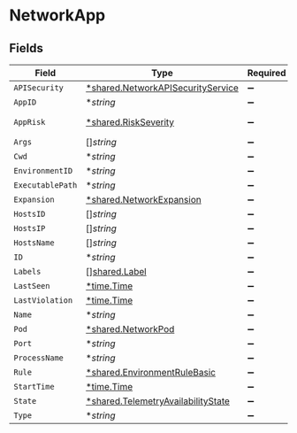 # NetworkApp


## Fields

| Field                                                                                          | Type                                                                                           | Required                                                                                       | Description                                                                                    |
| ---------------------------------------------------------------------------------------------- | ---------------------------------------------------------------------------------------------- | ---------------------------------------------------------------------------------------------- | ---------------------------------------------------------------------------------------------- |
| `APISecurity`                                                                                  | [*shared.NetworkAPISecurityService](../../../pkg/models/shared/networkapisecurityservice.md)   | :heavy_minus_sign:                                                                             | N/A                                                                                            |
| `AppID`                                                                                        | **string*                                                                                      | :heavy_minus_sign:                                                                             | N/A                                                                                            |
| `AppRisk`                                                                                      | [*shared.RiskSeverity](../../../pkg/models/shared/riskseverity.md)                             | :heavy_minus_sign:                                                                             | An enumeration.                                                                                |
| `Args`                                                                                         | []*string*                                                                                     | :heavy_minus_sign:                                                                             | N/A                                                                                            |
| `Cwd`                                                                                          | **string*                                                                                      | :heavy_minus_sign:                                                                             | N/A                                                                                            |
| `EnvironmentID`                                                                                | **string*                                                                                      | :heavy_minus_sign:                                                                             | N/A                                                                                            |
| `ExecutablePath`                                                                               | **string*                                                                                      | :heavy_minus_sign:                                                                             | N/A                                                                                            |
| `Expansion`                                                                                    | [*shared.NetworkExpansion](../../../pkg/models/shared/networkexpansion.md)                     | :heavy_minus_sign:                                                                             | N/A                                                                                            |
| `HostsID`                                                                                      | []*string*                                                                                     | :heavy_minus_sign:                                                                             | N/A                                                                                            |
| `HostsIP`                                                                                      | []*string*                                                                                     | :heavy_minus_sign:                                                                             | N/A                                                                                            |
| `HostsName`                                                                                    | []*string*                                                                                     | :heavy_minus_sign:                                                                             | N/A                                                                                            |
| `ID`                                                                                           | **string*                                                                                      | :heavy_minus_sign:                                                                             | N/A                                                                                            |
| `Labels`                                                                                       | [][shared.Label](../../../pkg/models/shared/label.md)                                          | :heavy_minus_sign:                                                                             | N/A                                                                                            |
| `LastSeen`                                                                                     | [*time.Time](https://pkg.go.dev/time#Time)                                                     | :heavy_minus_sign:                                                                             | N/A                                                                                            |
| `LastViolation`                                                                                | [*time.Time](https://pkg.go.dev/time#Time)                                                     | :heavy_minus_sign:                                                                             | N/A                                                                                            |
| `Name`                                                                                         | **string*                                                                                      | :heavy_minus_sign:                                                                             | N/A                                                                                            |
| `Pod`                                                                                          | [*shared.NetworkPod](../../../pkg/models/shared/networkpod.md)                                 | :heavy_minus_sign:                                                                             | N/A                                                                                            |
| `Port`                                                                                         | **string*                                                                                      | :heavy_minus_sign:                                                                             | N/A                                                                                            |
| `ProcessName`                                                                                  | **string*                                                                                      | :heavy_minus_sign:                                                                             | N/A                                                                                            |
| `Rule`                                                                                         | [*shared.EnvironmentRuleBasic](../../../pkg/models/shared/environmentrulebasic.md)             | :heavy_minus_sign:                                                                             | N/A                                                                                            |
| `StartTime`                                                                                    | [*time.Time](https://pkg.go.dev/time#Time)                                                     | :heavy_minus_sign:                                                                             | N/A                                                                                            |
| `State`                                                                                        | [*shared.TelemetryAvailabilityState](../../../pkg/models/shared/telemetryavailabilitystate.md) | :heavy_minus_sign:                                                                             | N/A                                                                                            |
| `Type`                                                                                         | **string*                                                                                      | :heavy_minus_sign:                                                                             | N/A                                                                                            |